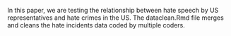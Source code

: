 In this paper, we are testing the relationship between hate speech by US representatives and hate crimes in the US. The dataclean.Rmd file merges and cleans the hate incidents data coded by multiple coders.